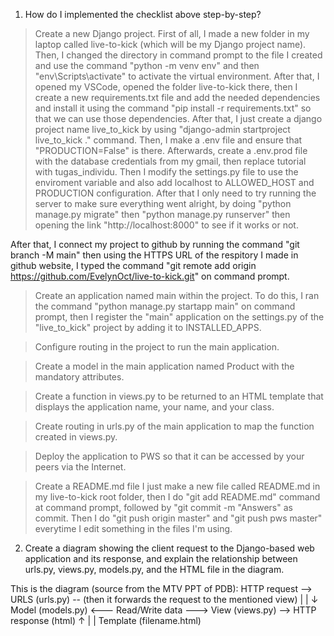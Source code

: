 1) How do I implemented the checklist above step-by-step?
> Create a new Django project.
First of all, I made a new folder in my laptop called live-to-kick (which will be my Django project name). Then, I changed the directory in command prompt to the file I created and use the command "python -m venv env" and then "env\Scripts\activate" to activate the virtual environment. After that, I opened my VSCode, opened the folder live-to-kick there, then I create a new requirements.txt file and add the needed dependencies and install it using the command "pip install -r requirements.txt" so that we can use those dependencies. After that, I just create a django project name live_to_kick by using "django-admin startproject live_to_kick ." command. Then, I make a .env file and ensure that "PRODUCTION=False" is there. Afterwards, create a .env.prod file with the database credentials from my gmail, then replace tutorial with tugas_individu. Then I modify the settings.py file to use the enviroment variable and also add localhost to ALLOWED_HOST and PRODUCTION configuration. After that I only need to try running the server to make sure everything went alright, by doing "python manage.py migrate" then "python manage.py runserver" then opening the link "http://localhost:8000" to see if it works or not.

After that, I connect my project to github by running the command "git branch -M main" then using the HTTPS URL of the respitory I made in github website, I typed the command "git remote add origin https://github.com/EvelynOct/live-to-kick.git" on command prompt. 

> Create an application named main within the project.
To do this, I ran the command "python manage.py startapp main" on command prompt, then I register the "main" application on the settings.py of the "live_to_kick" project by adding it to INSTALLED_APPS.

> Configure routing in the project to run the main application.


> Create a model in the main application named Product with the mandatory attributes.

> Create a function in views.py to be returned to an HTML template that displays the application name, your name, and your class.


> Create routing in urls.py of the main application to map the function created in views.py.

> Deploy the application to PWS so that it can be accessed by your peers via the Internet.

> Create a README.md file
I just make a new file called README.md in my live-to-kick root folder, then I do "git add README.md" command at command prompt, followed by "git commit -m "Answers" as commit. Then I do "git push origin master" and "git push pws master" everytime I edit something in the files I'm using.

2) Create a diagram showing the client request to the Django-based web application and its response, and explain the relationship between urls.py, views.py, models.py, and the HTML file in the diagram.

This is the diagram (source from the MTV PPT of PDB):
HTTP request --> URLS (urls.py) -- (then it forwards the request to the mentioned view)
                                                    |
                                                    |
                                                    ↓
Model (models.py) <--- Read/Write data --->  View (views.py) --> HTTP response (html)
                                                    ↑
                                                    |
                                                    |
                                            Template (filename.html)


